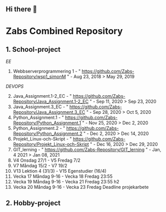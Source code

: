 ## Hi there 👋

<!--

**Here are some ideas to get you started:**

🙋‍♀️ A short introduction - what is your organization all about?
🌈 Contribution guidelines - how can the community get involved?
👩‍💻 Useful resources - where can the community find your docs? Is there anything else the community should know?
🍿 Fun facts - what does your team eat for breakfast?
🧙 Remember, you can do mighty things with the power of [Markdown](https://docs.github.com/github/writing-on-github/getting-started-with-writing-and-formatting-on-github/basic-writing-and-formatting-syntax)
-->


# Zabs Combined Repository


## 1. School-project

*EE*
1. Webbserverprogrammering 1 - "  https://github.com/Zabs-Repository/wsp1_simonM  "                  -  Aug 23, 2018  >  May 29, 2019

*DEVOPS*

2. Java_Assignment.1-2_EC   -   "  https://github.com/Zabs-Repository/Java_Assignment.1-2_EC   "      -  Sep 11, 2020  >  Sep 23, 2020
3. Java_Assignment.3_EC     -   "  https://github.com/Zabs-Repository/Java_Assignment.3_EC     "      -  Sep 28, 2020  >  Oct  5, 2020
4. Python_Assignment.1      -   "  https://github.com/Zabs-Repository/Python_Assignment.1      "      -  Nov 25, 2020  >  Dec  2, 2020  
5. Python_Assignment.2      -   "  https://github.com/Zabs-Repository/Python_Assignment.2      "      -  Dec  2, 2020  >  Dec 14, 2020
6. Projekt_Linux-och-Skript -   "  https://github.com/Zabs-Repository/Projekt_Linux-och-Skript "      -  Dec 16, 2020  >  Dec 29, 2020
7. GIT_lerning              -   " https://github.com/Zabs-Repository/GIT_lerning               "      -  Jan, 4  2021  >  Jan 08, 2021
8. V4 Onsdag 27/1 - V5 Fredag 7/2 
9. V7 Måndag 15/2 - V7 19/2 
10. V13 Lektion 4 (31/3) - V15 Egenstudier (16/4)
11. Vecka 17 Måndag 9-16 - Vecka 18 Fredag 23:55 
12. Vecka 19 Måndag 9-16 - Vecka 21 Fredag 23:55 h2
13. Vecka 20 Måndag 9-16 - Vecka 23 Fredag Deadline projekarbete 



## 2. Hobby-project
